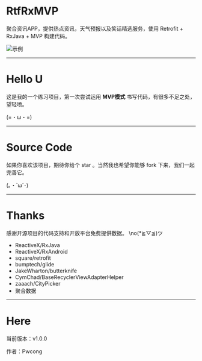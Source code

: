# RtfRxMVP
聚合资讯APP，提供热点资讯，天气预报以及笑话精选服务，使用 Retrofit + RxJava + MVP 构建代码。

![示例](https://github.com/pwcong/RtfRxMVP/blob/master/demo.gif)

*****************

# Hello U
这是我的一个练习项目，第一次尝试运用 <b>MVP模式</b> 书写代码，有很多不足之处，望轻喷。

(=・ω・=)

*****************

# Source Code
如果你喜欢该项目，期待你给个 star 。当然我也希望你能够 fork 下来，我们一起完善它。

(｡・`ω´･)

*****************

# Thanks
感谢开源项目的代码支持和开放平台免费提供数据。 \no(*≧▽≦)ツ

* ReactiveX/RxJava
* ReactiveX/RxAndroid
* square/retrofit
* bumptech/glide
* JakeWharton/butterknife
* CymChad/BaseRecyclerViewAdapterHelper
* zaaach/CityPicker
* 聚合数据

*****************

# Here
当前版本：v1.0.0

作者：Pwcong

